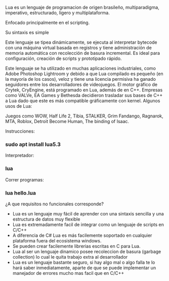 Lua es un lenguaje de programacion de origen brasileño, multiparadigma, imperativo, estructurado, ligero y multiplataforma.

Enfocado principalmente en el scripting.

Su sintaxis es simple 

Este lenguaje se tipea dinámicamente, se ejecuta al interpretar bytecode con una máquina virtual basada en registros y tiene administración de memoria automática con recolección de basura incremental. Es ideal para configuración, creación de scripts y prototipado rápido.

Este lenguaje se ha utilizado en muchas aplicaciones industriales, como Adobe Photoshop Lightroom y debido a que Lua compilado es pequeño (en la mayoría de los casos), veloz y tiene una licencia permisiva ha ganado seguidores entre los desarrolladores de videojuegos. El motor gráfico de Crytek, CryEngine, está programado en Lua, además de en C++. Empresas como VALVe, EA Games y Bethesda decidieron trasladar sus bases de C++ a Lua dado que este es más compatible gráficamente con kernel. Algunos usos de Lua: 

Juegos como WOW, Half Life 2, Tibia, STALKER, Grim Fandango, Ragnarok, MTA, Roblox, Detroit Become Human, The binding of Isaac.

Instrucciones:

### sudo apt install lua5.3	

Interpretador:

### lua

Correr programas:

### lua hello.lua

¿A que requisitos no funcionales corresponde?

- Lua es un lenguaje muy fácil de aprender con una sintaxis sencilla y una estructura de datos muy flexible
- Lua es extremadamente facil de integrar como un lenguaje de scripts en C/C++
- A diferencia de C# Lua es más facilemente soportado en cualquier plataforma fuera del ecosistema windows.
- Se pueden crear facilemente librerias escritas en C para Lua.
- Lua al ser un lenguaje dinamico posee recoleccion de basura (garbage collection) lo cual le quita trabajo extra al desarrollador
- Lua es un lenguaje bastante seguro, si hay algo mal o algo falla te lo hará saber inmediatamente, aparte de que se puede implementar un manejador de errores mucho mas facil que en C/C++
